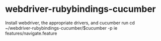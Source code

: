 webdriver-rubybindings-cucumber
===============================

Install webdriver, the appropriate drivers, and cucumber
run cd ~/webdriver-rubybindings-cucumber/$cucumber -p ie features/navigate.feature
